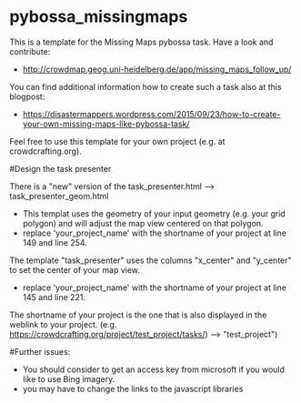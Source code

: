 # pybossa_missingmaps
This is a template for the Missing Maps pybossa task. Have a look and contribute: 

- http://crowdmap.geog.uni-heidelberg.de/app/missing_maps_follow_up/

You can find additional information how to create such a task also at this blogpost:
- https://disastermappers.wordpress.com/2015/09/23/how-to-create-your-own-missing-maps-like-pybossa-task/


Feel free to use this template for your own project (e.g. at crowdcrafting.org).

#Design the task presenter

There is a "new" version of the task_presenter.html --> task_presenter_geom.html
- This templat uses the geometry of your input geometry (e.g. your grid polygon) and will adjust the map view centered on that polygon.
- replace 'your_project_name' with the shortname of your project at line 149 and line 254.

The template "task_presenter" uses the columns "x_center" and "y_center" to set the center of your map view.
- replace 'your_project_name' with the shortname of your project at line 145 and line 221.


The shortname of your project is the one that is also displayed in the weblink to your project. (e.g. https://crowdcrafting.org/project/test_project/tasks/) --> "test_project")

#Further issues:
- You should consider to get an access key from microsoft if you would like to use Bing imagery.
- you may have to change the links to the javascript libraries

